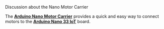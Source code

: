 Discussion about the Nano Motor Carrier

The [**Arduino Nano Motor Carrier**](https://docs.arduino.cc/hardware/nano-motor-carrier/) provides a quick and easy way to connect motors to the [**Arduino Nano 33 IoT**](https://docs.arduino.cc/hardware/nano-33-iot/) board.
